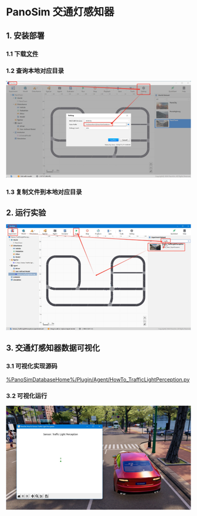 # PanoSim 交通灯感知器

## 1. 安装部署

### 1.1 下载[文件](https://github.com/liyanlee/PanoSim_How_To/tree/main/Sensor/Perception/TrafficLightPerception/PanoSimDatabase)

### 1.2 查询本地对应目录
![image](../../../Bus/ego/docs/images/folder.jpg)

### 1.3 复制文件到本地对应目录

## 2. 运行实验
![image](docs/images/open.jpg)


## 3. 交通灯感知器数据可视化

### 3.1 可视化实现源码
[%PanoSimDatabaseHome%/Plugin/Agent/HowTo_TrafficLightPerception.py](PanoSimDatabase/Plugin/Agent/HowTo_TrafficLightPerception.py)

### 3.2 可视化运行
![image](docs/images/visualization.jpg)
